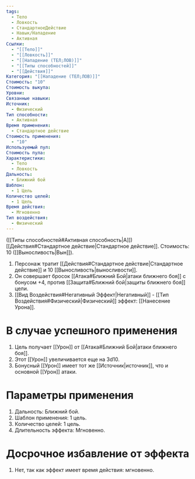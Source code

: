 ```yaml
---
tags:
  - Тело
  - Ловкость
  - СтандартноеДействие
  - Навык/Нападение
  - Активная
Ссылки:
  - "[[Тело]]"
  - "[[Ловкость]]"
  - "[[Нападение (ТЕЛ;ЛОВ)]]"
  - "[[Типы способностей]]"
  - "[[Действия]]"
Категория: "[[Нападение (ТЕЛ;ЛОВ)]]"
Стоимость: "10"
Стоимость выкупа: 
Уровни: 
Связанные навыки: 
Источник:
  - Физический
Тип способности:
  - Активная
Время применения:
  - Стандартное действие
Стоимость применения:
  - "10"
Используемый пул: 
Стоимость пула: 
Характеристики:
  - Тело
  - Ловкость
Дальность:
  - Ближний бой
Шаблон:
  - 1 Цель
Количество целей:
  - 1 Цель
Время действия:
  - Мгновенно
Тип воздействия:
  - Физический
---
```

([[Типы способностей#Активная способность|А]]) [[Действия#Стандартное действие|Стандартное действие]]. Стоимость: 10 ([[Выносливость|Вын]]).

1. Персонаж тратит [[Действия#Стандартное действие|Стандартное действие]] и 10 [[Выносливость|выносливости]].
2. Он совершает бросок [[Атака#Ближний Бой|атаки ближнего боя]] с бонусом +4, против [[Защита#Ближний бой|защиты ближнего боя]] цели. 
3. [[Вид Воздействия#Негативный Эффект|Негативный]] - [[Тип Воздействия#Физический|Физический]] эффект: [[Нанесение Урона]]. 
# В случае успешного применения

1. Цель получает [[Урон]] от [[Атака#Ближний Бой|атаки ближнего боя]].
2. Этот [[Урон]] увеличивается еще на 3d10. 
3. Бонусный [[Урон]] имеет тот же [[Источник|источник]], что и основной [[Урон]] атаки. 
# Параметры применения

1. Дальность: Ближний бой.
2. Шаблон применения: 1 цель.
3. Количество целей: 1 цель.
4. Длительность эффекта: Мгновенно.  
# Досрочное избавление от эффекта

1. Нет, так как эффект имеет время действия: мгновенно. 